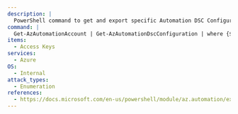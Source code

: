 ```yaml
---
description: |
  PowerShell command to get and export specific Automation DSC Configuration.
command: |
  Get-AzAutomationAccount | Get-AzAutomationDscConfiguration | where {$_.name -match $DSCName} | Export-AzAutomationDscConfiguration -OutputFolder (get-location) -Debug
items:
  - Access Keys
services:
  - Azure
OS:
  - Internal
attack_types:
  - Enumeration
references:
  - https://docs.microsoft.com/en-us/powershell/module/az.automation/export-azautomationdscconfiguration
---
```

